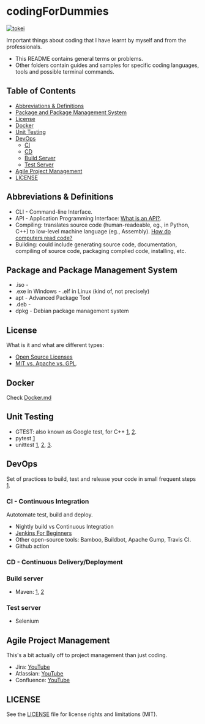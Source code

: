 # codingForDummies

[![tokei](https://tokei.rs/b1/github/duken72/codingForDummies)](https://github.com/duken72/codingForDummies)

Important things about coding that I have learnt by myself and from the professionals.

- This README contains general terms or problems.
- Other folders contain guides and samples for specific coding languages, tools and possible terminal commands.

## Table of Contents

- [Abbreviations & Definitions](#abbreviations--definitions)
- [Package and Package Management System](#package-and-package-management-system)
- [License](#license)
- [Docker](#docker)
- [Unit Testing](#unit-testing)
- [DevOps](#devops)
  - [CI](#ci---continuous-integration)
  - [CD](#cd---continuous-deliverydeployment)
  - [Build Server](#build-server)
  - [Test Server](#test-server)
- [Agile Project Management](#agile-project-management)
- [LICENSE](#license)

## Abbreviations & Definitions

- CLI - Command-line Interface.
- API - Application Programming Interface: [What is an API?](https://youtu.be/s7wmiS2mSXY).
- Compiling: translates source code (human-readeable, eg., in Python, C++) to low-level machine language (eg., Assembly). [How do computers read code?
](https://youtu.be/QXjU9qTsYCc)
- Building: could include generating source code, documentation, compiling of source code, packaging complied code, installing, etc.

## Package and Package Management System

- .iso -
- .exe in Windows - .elf in Linux (kind of, not precisely)
- apt - Advanced Package Tool
- .deb -
- dpkg - Debian package management system

## License

What is it and what are different types:

- [Open Source Licenses](https://gist.github.com/nicolasdao/a7adda51f2f185e8d2700e1573d8a633)
- [MIT vs. Apache vs. GPL](https://exygy.com/blog/which-license-should-i-use-mit-vs-apache-vs-gpl/).

## Docker

Check [Docker.md](dockerFD/README.md)

## Unit Testing

- GTEST: also known as Google test, for C++ [1](https://youtu.be/nbFXI9SDfbk), [2](https://youtu.be/BwO07hUzFNQ).
- pytest [1](https://youtu.be/DhUpxWjOhME)
- unittest [1](https://youtu.be/6tNS--WetLI), [2](https://youtu.be/1Lfv5tUGsn8), [3](https://youtu.be/uCxL7NGEohI).

## DevOps

Set of practices to build, test and release your code in small frequent steps [1](https://youtu.be/scEDHsr3APg).

### CI - Continuous Integration

Autotomate test, build and deploy.

- Nightly build vs Continuous Integration
- [Jenkins For Beginners](https://youtu.be/LFDrDnKPOTg)
- Other open-source tools: Bamboo, Buildbot, Apache Gump, Travis CI.
- Github action

### CD - Continuous Delivery/Deployment

### Build server

- Maven: [1](https://youtu.be/bSaBmXFym30), [2](https://youtu.be/JXXdipKFLQg)

### Test server

- Selenium

## Agile Project Management

This's a bit actually off to project management than just coding.

- Jira: [YouTube](https://youtu.be/xrCJv0fTyR8)
- Atlassian: [YouTube](https://youtu.be/hWXNmcSN4bE)
- Confluence: [YouTube](https://youtu.be/uhWCMlcY_Zw)

## LICENSE

See the [LICENSE](LICENSE.md) file for license rights and limitations (MIT).
